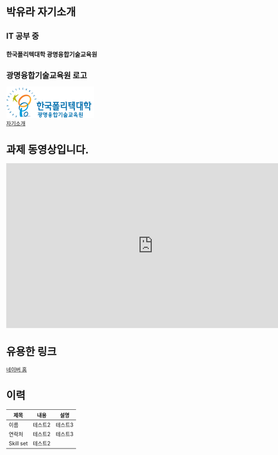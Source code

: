 # 박유라 자기소개
## IT 공부 중
### 한국폴리텍대학 광명융합기술교육원

## 광명융합기술교육원 로고
<img src="광명 폴리텍 로고.png"/> <br>
[ 자기소개 ](/project.pptx) <br>

# 과제 동영상입니다.
<iframe width="790" height="444" src="https://www.youtube.com/embed/ChM7Fw0QMUI" title="YouTube video player" frameborder="0" allow="accelerometer; autoplay; clipboard-write; encrypted-media; gyroscope; picture-in-picture" allowfullscreen></iframe>

# 유용한 링크
[네이버 홈](https://naver.com)

# 이력

|제목|내용|설명|
|------|---|---|
|이름|테스트2|테스트3|
|연락처|테스트2|테스트3|
|Skill set|<c2>테스트2|
